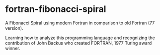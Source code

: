 # fortran-fibonacci-spiral
A Fibonacci Spiral using modern Fortran in comparison to old Fortran (77 version).

Learning how to analyze this programming language and recognizing the contribution of John Backus who created FORTRAN, 1977 Turing award winner.
